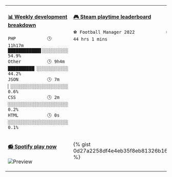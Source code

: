 <table>
<tr>
<td valign="top" width="50%">

<!-- waka-box start -->
#### <a href="https://gist.github.com/304ab26b101f2491548772b1064b1d53" target="_blank">📊 Weekly development breakdown</a>
```text
PHP            🕓 11h17m ████████████▋░░░░░░░░░░ 54.9%
Other          🕓 9h4m   ██████████▏░░░░░░░░░░░░ 44.2%
JSON           🕓 7m     ▏░░░░░░░░░░░░░░░░░░░░░░  0.6%
CSS            🕓 2m     ░░░░░░░░░░░░░░░░░░░░░░░  0.2%
HTML           🕓 0s     ░░░░░░░░░░░░░░░░░░░░░░░  0.1%
```
<!-- Powered by https://github.com/YouEclipse/waka-box-go . -->
<!-- waka-box end -->

</td>
<td valign="top" width="50%">

<!-- steam-box start -->
#### <a href="https://gist.github.com/5c6425e264f6c57e162a9d5318be21fe" target="_blank">🎮 Steam playtime leaderboard</a>
```text
⚽ Football Manager 2022            🕘 44 hrs 1 mins
```
<!-- Powered by https://github.com/YouEclipse/steam-box . -->
<!-- steam-box end -->

</td>
</tr>

<tr>
<td valign="top" width="50%">
 
#### <a href="https://open.spotify.com/user/54abeqmcxnkfa383bx905e7l6" target="_blank">📻 Spotify play now</a>
![Preview](https://spotify-readme-rzlco666.vercel.app/api?theme=dark)

</td>
<td valign="top" width="50%">
 
{% gist 0d27a2258df4e4eb35f8eb81326b1632 %}

</td>
</tr>
</table>
